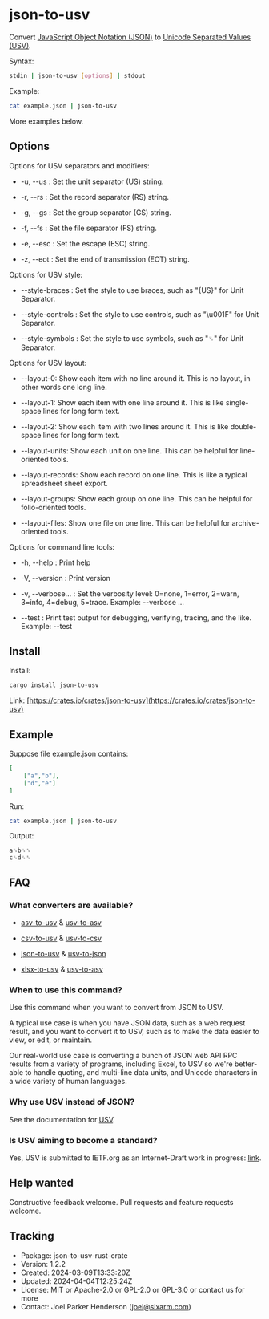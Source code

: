 # json-to-usv

Convert [JavaScript Object Notation (JSON)](https://github.com/SixArm/usv/tree/main/doc/comparisons/json)
to [Unicode Separated Values (USV)](https://github.com/sixarm/usv).

Syntax:

```sh
stdin | json-to-usv [options] | stdout
```

Example:

```sh
cat example.json | json-to-usv
```

More examples below.

## Options

Options for USV separators and modifiers:

* -u, --us : Set the unit separator (US) string.

* -r, --rs : Set the record separator (RS) string.

* -g, --gs : Set the group separator (GS) string.

* -f, --fs : Set the file separator (FS) string.

* -e, --esc : Set the escape (ESC) string.

* -z, --eot : Set the end of transmission (EOT) string.

Options for USV style:

* --style-braces : Set the style to use braces, such as "{US}" for Unit Separator.

* --style-controls : Set the style to use controls, such as "\u001F" for Unit Separator.

* --style-symbols : Set the style to use symbols, such as "␟" for Unit Separator.

Options for USV layout:

* --layout-0: Show each item with no line around it. This is no layout, in other words one long line.

* --layout-1: Show each item with one line around it. This is like single-space lines for long form text.

* --layout-2: Show each item with two lines around it. This is like double-space lines for long form text.

* --layout-units: Show each unit on one line. This can be helpful for line-oriented tools.

* --layout-records: Show each record on one line. This is like a typical spreadsheet sheet export.

* --layout-groups: Show each group on one line. This can be helpful for folio-oriented tools.

* --layout-files: Show one file on one line. This can be helpful for archive-oriented tools.

Options for command line tools:

* -h, --help : Print help

* -V, --version : Print version

* -v, --verbose... : Set the verbosity level: 0=none, 1=error, 2=warn, 3=info, 4=debug, 5=trace. Example: --verbose …

* --test : Print test output for debugging, verifying, tracing, and the like. Example: --test

## Install

Install:

```sh
cargo install json-to-usv
```

Link: [https://crates.io/crates/json-to-usv](https://crates.io/crates/json-to-usv)

## Example

Suppose file example.json contains:

```json
[
    ["a","b"],
    ["d","e"]
]
```

Run:

```sh
cat example.json | json-to-usv
```

Output:

```usv
a␟b␟␞
c␟d␟␞
```

## FAQ

### What converters are available?

* [asv-to-usv](https://crates.io/crates/asv-to-usv) & [usv-to-asv](https://crates.io/crates/usv-to-asv)

* [csv-to-usv](https://crates.io/crates/asv-to-csv) & [usv-to-csv](https://crates.io/crates/usv-to-csv)

* [json-to-usv](https://crates.io/crates/json-to-usv) & [usv-to-json](https://crates.io/crates/usv-to-json)

* [xlsx-to-usv](https://crates.io/crates/xlsx-to-usv) & [usv-to-asv](https://crates.io/crates/usv-to-xlsx)

### When to use this command?

Use this command when you want to convert from JSON to USV.

A typical use case is when you have JSON data, such as a web request result,
and you want to convert it to USV, such as to make the data easier to view,
or edit, or maintain.

Our real-world use case is converting a bunch of JSON web API RPC results
from a variety of programs, including Excel, to USV so we're better-able to
handle quoting, and multi-line data units, and Unicode characters in a wide
variety of human languages.

### Why use USV instead of JSON?

See the documentation for [USV](https://github.com/sixarm/usv).

### Is USV aiming to become a standard?

Yes, USV is submitted to IETF.org as an Internet-Draft work in progress:
[link](https://datatracker.ietf.org/doc/draft-unicode-separated-values/).

## Help wanted

Constructive feedback welcome. Pull requests and feature requests welcome.

## Tracking

* Package: json-to-usv-rust-crate
* Version: 1.2.2
* Created: 2024-03-09T13:33:20Z
* Updated: 2024-04-04T12:25:24Z
* License: MIT or Apache-2.0 or GPL-2.0 or GPL-3.0 or contact us for more
* Contact: Joel Parker Henderson (joel@sixarm.com)
